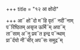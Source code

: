 +++
title = "१२ आ क्षोदो"

+++
आ᳓ क्षो᳓दो म᳓हि वृतं᳓ नदी᳓नाम्  
प᳓रिष्ठितम् असृज ऊर्मि᳓म् अपा᳓म्  
ता᳓साम् अ᳓नु प्रव᳓त इन्द्र प᳓न्थाम्  
प्रा᳓र्दयो नी᳓चीर् अप᳓सः समुद्र᳓म्